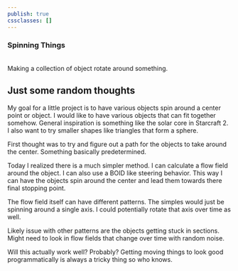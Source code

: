 ```yaml
---
publish: true
cssclasses: []
---
```


### Spinning Things
<br>
Making a collection of object rotate around something.

## Just some random thoughts

My goal for a little project is to have various objects spin around a center point or object. I would like to have various objects that can fit together somehow. General inspiration is something like the solar core in Starcraft 2. I also want to try smaller shapes like triangles that form a sphere. 

First thought was to try and figure out a path for the objects to take around the center. Something basically predetermined.

Today I realized there is a much simpler method. I can calculate a flow field around the object. I can also use a BOID like steering behavior. This way I can have the objects spin around the center and lead them towards there final stopping point.

The flow field itself can have different patterns. The simples would just be spinning around a single axis. I could potentially rotate that axis over time as well. 

Likely issue with other patterns are the objects getting stuck in sections. Might need to look in flow fields that change over time with random noise. 


Will this actually work well? Probably?
Getting moving things to look good programmatically is always a tricky thing so who knows.